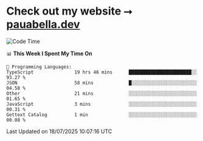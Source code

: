 # Check out my website ⭢ [pauabella.dev](https://pauabella.dev)

<!--START_SECTION:waka-->
![Code Time](http://img.shields.io/badge/Code%20Time-4%2C606%20hrs%2048%20mins-blue)

📊 **This Week I Spent My Time On** 

```text
💬 Programming Languages: 
TypeScript               19 hrs 46 mins      ███████████████████████░░   93.27 % 
JSON                     58 mins             █░░░░░░░░░░░░░░░░░░░░░░░░   04.58 % 
Other                    21 mins             ░░░░░░░░░░░░░░░░░░░░░░░░░   01.65 % 
JavaScript               3 mins              ░░░░░░░░░░░░░░░░░░░░░░░░░   00.31 % 
Gettext Catalog          1 min               ░░░░░░░░░░░░░░░░░░░░░░░░░   00.08 % 
```


 Last Updated on 18/07/2025 10:07:16 UTC
<!--END_SECTION:waka-->
